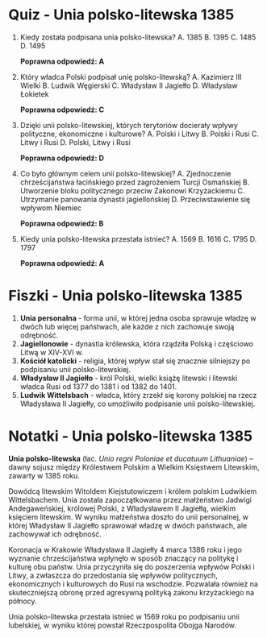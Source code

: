 # Quiz - Unia polsko-litewska 1385
1. Kiedy została podpisana unia polsko-litewska?
   A. 1385
   B. 1395
   C. 1485
   D. 1495

   **Poprawna odpowiedź: A**

2. Który władca Polski podpisał unię polsko-litewską?
   A. Kazimierz III Wielki
   B. Ludwik Węgierski
   C. Władysław II Jagiełło
   D. Władysław Łokietek

   **Poprawna odpowiedź: C**

3. Dzięki unii polsko-litewskiej, których terytoriów docierały wpływy polityczne, ekonomiczne i kulturowe?
   A. Polski i Litwy
   B. Polski i Rusi
   C. Litwy i Rusi
   D. Polski, Litwy i Rusi

   **Poprawna odpowiedź: D**

4. Co było głównym celem unii polsko-litewskiej?
   A. Zjednoczenie chrześcijaństwa łacińskiego przed zagrożeniem Turcji Osmańskiej
   B. Utworzenie bloku politycznego przeciw Zakonowi Krzyżackiemu
   C. Utrzymanie panowania dynastii jagiellońskiej
   D. Przeciwstawienie się wpływom Niemiec

   **Poprawna odpowiedź: B**

5. Kiedy unia polsko-litewska przestała istnieć?
   A. 1569
   B. 1616
   C. 1795
   D. 1797

   **Poprawna odpowiedź: A**

# Fiszki - Unia polsko-litewska 1385
1. **Unia personalna** - forma unii, w której jedna osoba sprawuje władzę w dwóch lub więcej państwach, ale każde z nich zachowuje swoją odrębność.
2. **Jagiellonowie** - dynastia królewska, która rządziła Polską i częściowo Litwą w XIV-XVI w.
3. **Kościół katolicki** - religia, której wpływ stał się znacznie silniejszy po podpisaniu unii polsko-litewskiej.
4. **Władysław II Jagiełło** - król Polski, wielki książę litewski i litewski władca Rusi od 1377 do 1381 i od 1382 do 1401.
5. **Ludwik Wittelsbach** - władca, który zrzekł się korony polskiej na rzecz Władysława II Jagiełły, co umożliwiło podpisanie unii polsko-litewskiej.

# Notatki - Unia polsko-litewska 1385
**Unia polsko-litewska** (łac. *Unio regni Poloniae et ducatuum Lithuaniae*) – dawny sojusz między Królestwem Polskim a Wielkim Księstwem Litewskim, zawarty w 1385 roku.

Dowódcą litewskim Witoldem Kiejstutowiczem i królem polskim Ludwikiem Wittelsbachem. Unia została zapoczątkowana przez małżeństwo Jadwigi Andegaweńskiej, królowej Polski, z Władysławem II Jagiełłą, wielkim księciem litewskim. W wyniku małżeństwa doszło do unii personalnej, w której Władysław II Jagiełło sprawował władzę w dwóch państwach, ale zachowywał ich odrębność.

Koronacja w Krakowie Władysława II Jagiełły 4 marca 1386 roku i jego wyznanie chrześcijaństwa wpłynęło w sposób znaczący na politykę i kulturę obu państw. Unia przyczyniła się do poszerzenia wpływów Polski i Litwy, a zwłaszcza do przedostania się wpływów politycznych, ekonomicznych i kulturowych do Rusi na wschodzie. Pozwalała również na skuteczniejszą obronę przed agresywną polityką zakonu krzyżackiego na północy.

Unia polsko-litewska przestała istnieć w 1569 roku po podpisaniu unii lubelskiej, w wyniku której powstał Rzeczpospolita Obojga Narodów.